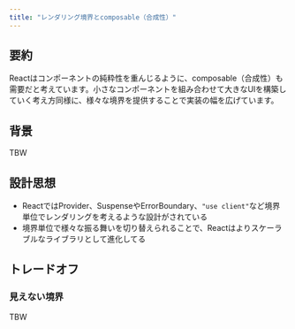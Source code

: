 ```yaml
---
title: "レンダリング境界とcomposable（合成性）"
---
```


## 要約

Reactはコンポーネントの純粋性を重んじるように、composable（合成性）も需要だと考えています。小さなコンポーネントを組み合わせて大きなUIを構築していく考え方同様に、様々な境界を提供することで実装の幅を広げています。

## 背景

TBW

## 設計思想

- ReactではProvider、SuspenseやErrorBoundary、`"use client"`など境界単位でレンダリングを考えるような設計がされている
- 境界単位で様々な振る舞いを切り替えられることで、Reactはよりスケーラブルなライブラリとして進化してる

## トレードオフ

### 見えない境界

TBW
